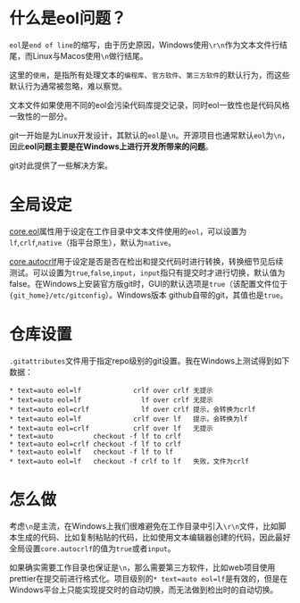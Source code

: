 # 什么是eol问题？
`eol`是`end of line`的缩写，由于历史原因，Windows使用`\r\n`作为文本文件行结尾，而Linux与Macos使用`\n`做行结尾。

这里的`使用`，是指所有处理文本的`编程库`、`官方软件`、`第三方软件`的默认行为，而这些默认行为通常被忽略，难以察觉。

文本文件如果使用不同的eol会污染代码库提交记录，同时eol一致性也是代码风格一致性的一部分。

git一开始是为Linux开发设计，其默认的`eol`是`\n`。开源项目也通常默认`eol`为`\n`，因此**eol问题主要是在Windows上进行开发所带来的问题**。

git对此提供了一些解决方案。

# 全局设定
[core.eol](https://git-scm.com/docs/git-config#Documentation/git-config.txt-coreeol)属性用于设定在工作目录中文本文件使用的`eol`，可以设置为`lf`,`crlf`,`native`（指平台原生），默认为`native`。

[core.autocrlf](https://git-scm.com/docs/git-config#Documentation/git-config.txt-coreautocrlf)用于设定是否是否在检出和提交代码时进行转换，转换细节见后续测试。可以设置为`true`,`false`,`input`，`input`指只有提交时才进行切换，默认值为false。在Windows上安装官方版git时，GUI的默认选项是`true`（该配置文件位于`{git_home}/etc/gitconfig`）。Windows版本 github自带的git，其值也是`true`。

# 仓库设置
`.gitattributes`文件用于指定repo级别的git设置。我在Windows上测试得到如下数据：
```
* text=auto eol=lf             crlf over crlf 无提示
* text=auto eol=lf               lf over crlf 无提示
* text=auto eol=crlf             lf over crlf 提示，会转换为crlf
* text=auto eol=lf             crlf over lf   提示，会转换为lf
* text=auto eol=crlf           crlf over lf   无提示
* text=auto          checkout -f lf to crlf
* text=auto eol=crlf checkout -f lf to crlf
* text=auto eol=lf   checkout -f lf to lf
* text=auto eol=lf   checkout -f crlf to lf   失败，文件为crlf
```

# 怎么做
考虑`\n`是主流，在Windows上我们很难避免在工作目录中引入`\r\n`文件，比如脚本生成的代码、比如复制粘贴的代码，比如使用文本编辑器创建的代码，因此最好全局设置`core.autocrlf`的值为`true`或者`input`。

如果确实需要工作目录也保证是`\n`，那么需要第三方软件，比如web项目使用prettier在提交前进行格式化。项目级别的`* text=auto eol=lf`是有效的，但是在Windows平台上只能实现提交时的自动切换，而无法做到检出时的自动切换。